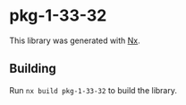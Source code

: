 # pkg-1-33-32

This library was generated with [Nx](https://nx.dev).

## Building

Run `nx build pkg-1-33-32` to build the library.
